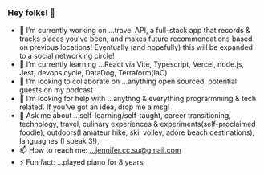 ### Hey folks! 👋

- 🔭 I’m currently working on ...travel API, a full-stack app that records & tracks places you've been, and makes future recommendations based on previous locations! Eventually (and hopefully) this will be expanded to a social networking circle!
- 🌱 I’m currently learning ...React via Vite, Typescript, Vercel, node.js, Jest, devops cycle, DataDog, Terraform(IaC)
- 👯 I’m looking to collaborate on ...anything open sourced, potential guests on my podcast
- 🤔 I’m looking for help with ...anythng & everything prograrmming & tech related. If you've got an idea, drop me a msg! 
- 💬 Ask me about ...self-learning/self-taught, career transitioning, technology, travel, culinary experiences & experiments(self-proclaimed foodie), outdoors(I amateur hike, ski, volley, adore beach destinations), languagnes (I speak 3!), 
- 📫 How to reach me: ...jennifer.cc.su@gmail.com
- ⚡ Fun fact: ...played piano for 8 years
